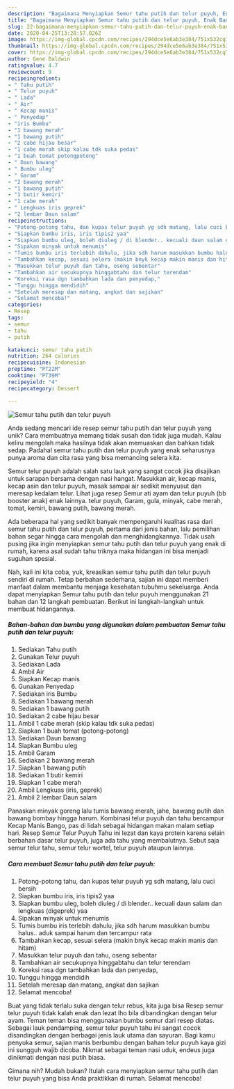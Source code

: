 ```yaml
---
description: "Bagaimana Menyiapkan Semur tahu putih dan telur puyuh, Enak Banget"
title: "Bagaimana Menyiapkan Semur tahu putih dan telur puyuh, Enak Banget"
slug: 22-bagaimana-menyiapkan-semur-tahu-putih-dan-telur-puyuh-enak-banget
date: 2020-04-25T13:28:57.026Z
image: https://img-global.cpcdn.com/recipes/294dce5e6ab3e384/751x532cq70/semur-tahu-putih-dan-telur-puyuh-foto-resep-utama.jpg
thumbnail: https://img-global.cpcdn.com/recipes/294dce5e6ab3e384/751x532cq70/semur-tahu-putih-dan-telur-puyuh-foto-resep-utama.jpg
cover: https://img-global.cpcdn.com/recipes/294dce5e6ab3e384/751x532cq70/semur-tahu-putih-dan-telur-puyuh-foto-resep-utama.jpg
author: Gene Baldwin
ratingvalue: 4.7
reviewcount: 9
recipeingredient:
- " Tahu putih"
- " Telur puyuh"
- " Lada"
- " Air"
- " Kecap manis"
- " Penyedap"
- "iris Bumbu"
- "1 bawang merah"
- "1 bawang putih"
- "2 cabe hijau besar"
- "1 cabe merah skip kalau tdk suka pedas"
- "1 buah tomat potongpotong"
- " Daun bawang"
- " Bumbu uleg"
- " Garam"
- "2 bawang merah"
- "1 bawang putih"
- "1 butir kemiri"
- "1 cabe merah"
- " Lengkuas iris geprek"
- "2 lembar Daun salam"
recipeinstructions:
- "Potong-potong tahu, dan kupas telur puyuh yg sdh matang, lalu cuci bersih"
- "Siapkan bumbu iris, iris tipis2 yaa"
- "Siapkan bumbu uleg, boleh diuleg / di blender.. kecuali daun salam dan lengkuas (digeprek) yaa"
- "Sipakan minyak untuk menumis"
- "Tumis bumbu iris terlebih dahulu, jika sdh harum masukkan bumbu halus.. aduk sampai harum dan tercampur rata"
- "Tambahkan kecap, sesuai selera (makin bnyk kecap makin manis dan hitam)"
- "Masukkan telur puyuh dan tahu, oseng sebentar"
- "Tambahkan air secukupnya hinggabtahu dan telur terendam"
- "Koreksi rasa dgn tambahkan lada dan penyedap,"
- "Tunggu hingga mendidih"
- "Setelah meresap dan matang, angkat dan sajikan"
- "Selamat mencoba!"
categories:
- Resep
tags:
- semur
- tahu
- putih

katakunci: semur tahu putih 
nutrition: 264 calories
recipecuisine: Indonesian
preptime: "PT22M"
cooktime: "PT39M"
recipeyield: "4"
recipecategory: Dessert

---
```



![Semur tahu putih dan telur puyuh](https://img-global.cpcdn.com/recipes/294dce5e6ab3e384/751x532cq70/semur-tahu-putih-dan-telur-puyuh-foto-resep-utama.jpg)

Anda sedang mencari ide resep semur tahu putih dan telur puyuh yang unik? Cara membuatnya memang tidak susah dan tidak juga mudah. Kalau keliru mengolah maka hasilnya tidak akan memuaskan dan bahkan tidak sedap. Padahal semur tahu putih dan telur puyuh yang enak seharusnya punya aroma dan cita rasa yang bisa memancing selera kita.

Semur telur puyuh adalah salah satu lauk yang sangat cocok jika disajikan untuk sarapan bersama dengan nasi hangat. Masukkan air, kecap manis, kecap asin dan telur puyuh, masak sampai air sedikit menyusut dan meresap kedalam telur. Lihat juga resep Semur ati ayam dan telur puyuh (bb booster anak) enak lainnya. telur puyuh, Garam, gula, minyak, cabe merah, tomat, kemiri, bawang putih, bawang merah.

Ada beberapa hal yang sedikit banyak mempengaruhi kualitas rasa dari semur tahu putih dan telur puyuh, pertama dari jenis bahan, lalu pemilihan bahan segar hingga cara mengolah dan menghidangkannya. Tidak usah pusing jika ingin menyiapkan semur tahu putih dan telur puyuh yang enak di rumah, karena asal sudah tahu triknya maka hidangan ini bisa menjadi suguhan spesial.


Nah, kali ini kita coba, yuk, kreasikan semur tahu putih dan telur puyuh sendiri di rumah. Tetap berbahan sederhana, sajian ini dapat memberi manfaat dalam membantu menjaga kesehatan tubuhmu sekeluarga. Anda dapat menyiapkan Semur tahu putih dan telur puyuh menggunakan 21 bahan dan 12 langkah pembuatan. Berikut ini langkah-langkah untuk membuat hidangannya.

<!--inarticleads1-->

##### Bahan-bahan dan bumbu yang digunakan dalam pembuatan Semur tahu putih dan telur puyuh:

1. Sediakan  Tahu putih
1. Gunakan  Telur puyuh
1. Sediakan  Lada
1. Ambil  Air
1. Siapkan  Kecap manis
1. Gunakan  Penyedap
1. Sediakan iris Bumbu
1. Sediakan 1 bawang merah
1. Sediakan 1 bawang putih
1. Sediakan 2 cabe hijau besar
1. Ambil 1 cabe merah (skip kalau tdk suka pedas)
1. Siapkan 1 buah tomat (potong-potong)
1. Sediakan  Daun bawang
1. Siapkan  Bumbu uleg
1. Ambil  Garam
1. Sediakan 2 bawang merah
1. Siapkan 1 bawang putih
1. Sediakan 1 butir kemiri
1. Siapkan 1 cabe merah
1. Ambil  Lengkuas (iris, geprek)
1. Ambil 2 lembar Daun salam


Panaskan minyak goreng lalu tumis bawang merah, jahe, bawang putih dan bawang bombay hingga harum. Kombinasi telur puyuh dan tahu bercampur Kecap Manis Bango, pas di lidah sebagai hidangan makan malam setiap hari. Resep Semur Telur Puyuh Tahu ini lezat dan kaya protein karena selain berbahan dasar telur puyuh, juga ada tahu yang membalutnya. Sebut saja semur telur tahu, semur telur wortel, telur puyuh ataupun lainnya. 

<!--inarticleads2-->

##### Cara membuat Semur tahu putih dan telur puyuh:

1. Potong-potong tahu, dan kupas telur puyuh yg sdh matang, lalu cuci bersih
1. Siapkan bumbu iris, iris tipis2 yaa
1. Siapkan bumbu uleg, boleh diuleg / di blender.. kecuali daun salam dan lengkuas (digeprek) yaa
1. Sipakan minyak untuk menumis
1. Tumis bumbu iris terlebih dahulu, jika sdh harum masukkan bumbu halus.. aduk sampai harum dan tercampur rata
1. Tambahkan kecap, sesuai selera (makin bnyk kecap makin manis dan hitam)
1. Masukkan telur puyuh dan tahu, oseng sebentar
1. Tambahkan air secukupnya hinggabtahu dan telur terendam
1. Koreksi rasa dgn tambahkan lada dan penyedap,
1. Tunggu hingga mendidih
1. Setelah meresap dan matang, angkat dan sajikan
1. Selamat mencoba!


Buat yang tidak terlalu suka dengan telur rebus, kita juga bisa Resep semur telur puyuh tidak kalah enak dan lezat lho bila dibandingkan dengan telur ayam. Teman teman bisa menggunakan bumbu semur dari resep diatas. Sebagai lauk pendamping, semur telur puyuh tahu ini sangat cocok disandingkan dengan berbagai jenis lauk utama dan sayuran. Bagi kamu penyuka semur, sajian manis berbumbu dengan bahan telur puyuh kaya gizi ini sungguh wajib dicoba. Nikmat sebagai teman nasi uduk, endeus juga dinikmati dengan nasi putih biasa. 

Gimana nih? Mudah bukan? Itulah cara menyiapkan semur tahu putih dan telur puyuh yang bisa Anda praktikkan di rumah. Selamat mencoba!
